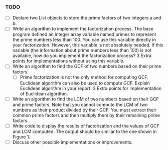 ### TODO
- [ ] Declare two List<int> objects to store the prime factors of two integers a and b.
- [ ] Write an algorithm to implement the factorization process. The base program defined
an integer array variable named primes to represent the prime numbers less than 100.
You can use this variable directly in your factorization. However, this variable is not
absolutely needed. If this variable (the information about prime numbers less than 100)
is not available, how do you implement the factorization process? 3 Extra points for
implementations without using this variable.
- [ ] Write an algorithm to find the GCF of two numbers based on their prime factors.
    - [ ] Prime factorization is not the only method for computing GCF. Euclidean algorithm can also be used
    to compute GCF. Explain Euclidean algorithm in your report. 3 Extra points for implementation of Euclidean algorithm.
- [ ] Write an algorithm to find the LCM of two numbers based on their GCF and prime
factors. Note that you cannot compute the LCM of two numbers as their product
divided by their GCF. You must extract their common prime factors and then multiply
them by their remaining prime factors.
- [ ] Write code to display the results of factorization and the values of GCF and LCM
computed. The output should be similar to the one shown in Figure 1.
- [ ] Discuss other possible implementations or improvements.
